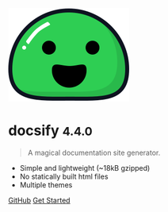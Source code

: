 ![logo](_media/icon.svg)

# docsify <small>4.4.0</small>

> A magical documentation site generator.

- Simple and lightweight (~18kB gzipped)
- No statically built html files
- Multiple themes


[GitHub](https://github.com/QingWei-Li/docsify/)
[Get Started](#docsify)
